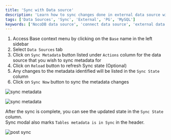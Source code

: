 ```yaml
---
title: 'Sync with Data source'
description: 'Learn how to sync changes done in external data source with NocoDB.'
tags: ['Data Sources', 'Sync', 'External', 'PG', 'MySQL']
keywords: ['NocoDB data source', 'connect data source', 'external data source', 'PG data source', 'MySQL data source']
---
```



1. Access Base context menu by clicking on the `Base` name in the left sidebar
2. Select `Data Sources` tab
3. Click on `Sync Metadata` button listed under `Actions` column for the data source that you wish to sync metadata for
4. Click on `Reload` button to refresh Sync state (Optional)
5. Any changes to the metadata identified will be listed in the `Sync State` column
6. Click on `Sync Now` button to sync the metadata changes
  
![sync metadata](/img/v2/data-source/data-source-2.png)

![sync metadata](/img/v2/data-source/data-source-meta-sync.png)

After the sync is complete, you can see the updated state in the `Sync State` column.  
Sync modal also marks `Tables metadata is in Sync` in the header.

![post sync](/img/v2/data-source/data-source-post-sync.png)